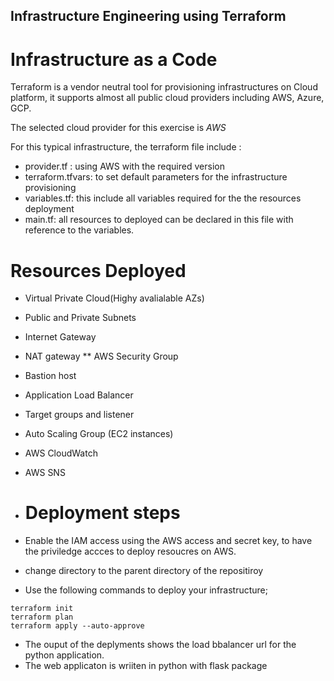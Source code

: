 ## Infrastructure Engineering using Terraform 

# Infrastructure as a Code

Terraform is a vendor neutral tool for provisioning infrastructures on Cloud platform, it supports almost all public cloud providers including AWS, Azure, GCP.

The selected cloud provider for this exercise is *AWS*

For this typical infrastructure, the terraform file include :
* provider.tf : using AWS with the required version
* terraform.tfvars: to set default parameters for the infrastructure provisioning
* variables.tf: this include all variables required for the the resources deployment 
* main.tf: all resources to deployed can be declared in this file with reference to the variables.


# Resources Deployed

* Virtual Private Cloud(Highy avalialable AZs)
* Public and Private Subnets
* Internet Gateway
* NAT gateway
** AWS Security Group
* Bastion host
* Application Load Balancer
* Target groups and listener
* Auto Scaling Group (EC2 instances)
* AWS CloudWatch
* AWS SNS
* # Deployment steps

* Enable the IAM access using the AWS access and secret key, to have the priviledge accces to deploy resoucres on AWS.
* change directory to the parent directory of the repositiroy
* Use the following commands to deploy your infrastructure;
```
terraform init
terraform plan
terraform apply --auto-approve
```
* The ouput of the deplyments shows the load bbalancer url for the python application.
* The web applicaton is wriiten in python with flask package 
